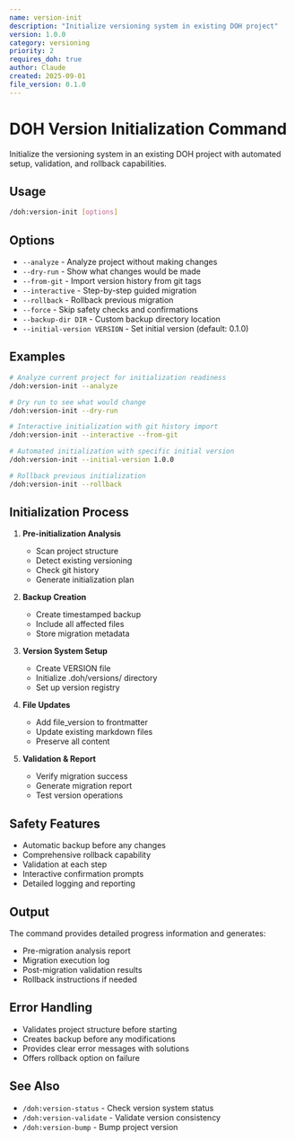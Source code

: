 ```yaml
---
name: version-init
description: "Initialize versioning system in existing DOH project"
version: 1.0.0
category: versioning
priority: 2
requires_doh: true
author: Claude
created: 2025-09-01
file_version: 0.1.0
---
```


# DOH Version Initialization Command

Initialize the versioning system in an existing DOH project with automated setup, validation, and rollback capabilities.

## Usage

```bash
/doh:version-init [options]
```

## Options

- `--analyze` - Analyze project without making changes
- `--dry-run` - Show what changes would be made
- `--from-git` - Import version history from git tags
- `--interactive` - Step-by-step guided migration
- `--rollback` - Rollback previous migration
- `--force` - Skip safety checks and confirmations
- `--backup-dir DIR` - Custom backup directory location
- `--initial-version VERSION` - Set initial version (default: 0.1.0)

## Examples

```bash
# Analyze current project for initialization readiness
/doh:version-init --analyze

# Dry run to see what would change
/doh:version-init --dry-run

# Interactive initialization with git history import
/doh:version-init --interactive --from-git

# Automated initialization with specific initial version
/doh:version-init --initial-version 1.0.0

# Rollback previous initialization
/doh:version-init --rollback
```

## Initialization Process

1. **Pre-initialization Analysis**
   - Scan project structure
   - Detect existing versioning
   - Check git history
   - Generate initialization plan

2. **Backup Creation**
   - Create timestamped backup
   - Include all affected files
   - Store migration metadata

3. **Version System Setup**
   - Create VERSION file
   - Initialize .doh/versions/ directory
   - Set up version registry

4. **File Updates**
   - Add file_version to frontmatter
   - Update existing markdown files
   - Preserve all content

5. **Validation & Report**
   - Verify migration success
   - Generate migration report
   - Test version operations

## Safety Features

- Automatic backup before any changes
- Comprehensive rollback capability
- Validation at each step
- Interactive confirmation prompts
- Detailed logging and reporting

## Output

The command provides detailed progress information and generates:
- Pre-migration analysis report
- Migration execution log  
- Post-migration validation results
- Rollback instructions if needed

## Error Handling

- Validates project structure before starting
- Creates backup before any modifications
- Provides clear error messages with solutions
- Offers rollback option on failure

## See Also

- `/doh:version-status` - Check version system status
- `/doh:version-validate` - Validate version consistency  
- `/doh:version-bump` - Bump project version